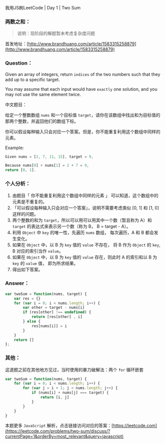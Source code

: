 我用JS刷LeetCode | Day 1 | Two Sum

### 两数之和：
> 说明：现阶段的解题暂未考虑复杂度问题

首发地址：[http://www.brandhuang.com/article/1583315258879](http://www.brandhuang.com/article/1583315258879)

### Question：

Given an array of integers, return `indices` of the two numbers such that they add up to a specific target.

You may assume that each input would have `exactly` one solution, and you may not use the same element twice.

中文题目：

给定一个整数数组 `nums` 和一个目标值 `target`，请你在该数组中找出和为目标值的那两个整数，并返回他们的数组下标。

你可以假设每种输入只会对应一个答案。但是，你不能重复利用这个数组中同样的元素。

Example:

```js
Given nums = [2, 7, 11, 15], target = 9,

Because nums[0] + nums[1] = 2 + 7 = 9,
return [0, 1].
```



### 个人分析：

1. 由题目「 你不能重复利用这个数组中同样的元素 」 可以知道，这个数组中的元素是不重复的。
2. 「可以假设每种输入只会对应一个答案」，说明不需要考虑类似 [0, 1] 和 [1, 0] 这样的问题。
3. 两个整数的和为 `target`，所以可以用可以用其中一个数（暂且称为 A）和 `target` 的表达式来表示另一个数（称为 B， B = target - A）。
4. 利用 `Object` 中 `key` 的唯一性，先遍历 `nums` 数组， 每次遍历，A 和 B 都会发生变化。
5. 如果在 `Object` 中，以 B 为 `key` 值的 `value` 不存在， 将 B 作为 `Object` 的 `key`, B 对应的索引当作 `value`。
6. 如果在 `Object` 中，以 B 为 `key` 值的 `value` 存在，则此时 A 的索引和以 B 为 `key` 的 `value` 值， 即为所求结果。
7. 得出如下答案。




### Answer：

```js
var twoSum = function(nums, target) {
    var res = {}
    for (var i = 0; i < nums.length; i++) {
        var other = target - nums[i]
        if (res[other] !== undefined) {
            return [res[other] , i]
        } else {
            res[nums[i]] = i
        }
    }
    return []
};

```



### 其他：

这道题之前在其他地方见过，当时使用的暴力破解法：两个 `for` 循环嵌套

```js
var twoSum = function(nums, target) {
    for (var i = 0; i < nums.length; i++) {
        for (var j = i + 1; j < nums.length; j++) {
            if (nums[i] + nums[j] === target) {
                return [i, j]
            }
        }
    }
}
```

本题更多 `JavaScript` 解析，点击链接访问对应的答案：[https://leetcode.com](https://leetcode.com/problems/two-sum/discuss/?currentPage=1&orderBy=most_relevant&query=javascript)


